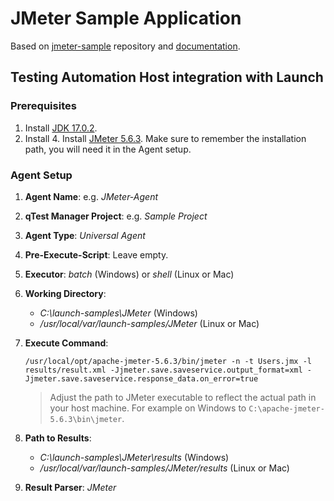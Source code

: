 # JMeter Sample Application

Based on [jmeter-sample](https://github.com/QASymphony/jmeter-sample) repository and
[documentation](https://documentation.tricentis.com/qtest/od/en/content/launch/automation_host/universal_agent/parsers/integrate_jmeter_with_universal_agent.htm).

## Testing Automation Host integration with Launch

### Prerequisites
1. Install [JDK 17.0.2](https://jdk.java.net/archive/).
2. Install 4. Install [JMeter 5.6.3](https://jmeter.apache.org/download_jmeter.cgi). Make sure to remember the installation path,
   you will need it in the Agent setup.

### Agent Setup
1. **Agent Name**: e.g. _JMeter-Agent_
2. **qTest Manager Project**: e.g. _Sample Project_
3. **Agent Type**: _Universal Agent_
4. **Pre-Execute-Script**: Leave empty.
5. **Executor**: _batch_ (Windows) or _shell_ (Linux or Mac)
6. **Working Directory**:
    - _C:\launch-samples\JMeter_ (Windows)
    - _/usr/local/var/launch-samples/JMeter_ (Linux or Mac)
7. **Execute Command**: 
    ```shell
    /usr/local/opt/apache-jmeter-5.6.3/bin/jmeter -n -t Users.jmx -l results/result.xml -Jjmeter.save.saveservice.output_format=xml -Jjmeter.save.saveservice.response_data.on_error=true
    ```
   > Adjust the path to JMeter executable to reflect the actual path in your host machine. For example on Windows to `C:\apache-jmeter-5.6.3\bin\jmeter`.
    
8. **Path to Results**:
    - _C:\launch-samples\JMeter\results_ (Windows)
    - _/usr/local/var/launch-samples/JMeter/results_ (Linux or Mac)
9. **Result Parser**: _JMeter_
